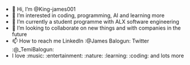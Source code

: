 - 👋 Hi, I’m @King-james001
- 👀 I’m interested in coding, programming, AI and learning more
- 🌱 I’m currently a student programme with ALX software engineering
- 💞️ I’m looking to collaborate on new things and with companies in the future
- 📫 How to reach me LinkedIn :@James Balogun: Twitter :@_TemiBalogun: 
- I love :music: :entertainment: :nature: :learning: :coding: and lots more

<!---
King-james001/King-james001 is a ✨ special ✨ repository because its `README.md` (this file) appears on your GitHub profile.
You can click the Preview link to take a look at your changes.
--->
